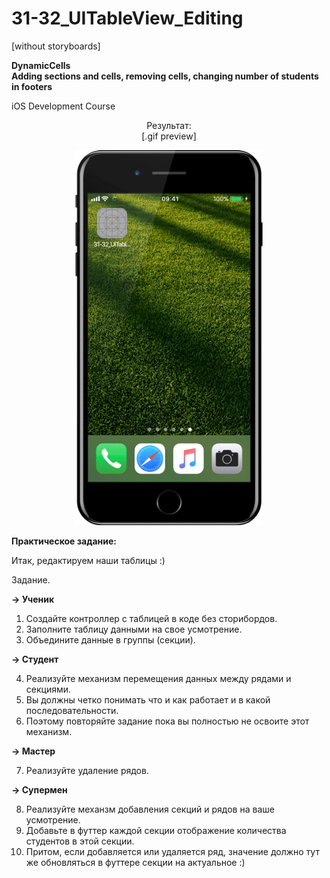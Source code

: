 # 31-32_UITableView_Editing

[without storyboards]

<b>DynamicCells</b>
<br>
<b>Adding sections and cells, removing cells, changing number of students in footers</b>

iOS Development Course

<p align="center">
Результат:
</br>
[.gif preview]
</p>

<p align="center">
  <img src="https://github.com/arivvelluck/31-32_UITableView_Editing/blob/master/resources/31-32_UITableViewEditing_preview.gif" width="300"/>
</p>

<b>Практическое задание:</b>

Итак, редактируем наши таблицы :)

Задание.

<b>→ Ученик</b>

1. Создайте контроллер с таблицей в коде без сторибордов.
2. Заполните таблицу данными на свое усмотрение.
3. Объедините данные в группы (секции).

<b>→ Студент</b>

4. Реализуйте механизм перемещения данных между рядами и секциями.
5. Вы должны четко понимать что и как работает и в какой последовательности.
6. Поэтому повторяйте задание пока вы полностью не освоите этот механизм.

<b>→ Мастер</b>

7. Реализуйте удаление рядов.

<b>→ Супермен</b>

8. Реализуйте механзм добавления секций и рядов на ваше усмотрение.
9. Добавьте в футтер каждой секции отображение количества студентов в этой секции.
10. Притом, если добавляется или удаляется ряд, значение должно тут же обновляться в футтере секции на актуальное :)
